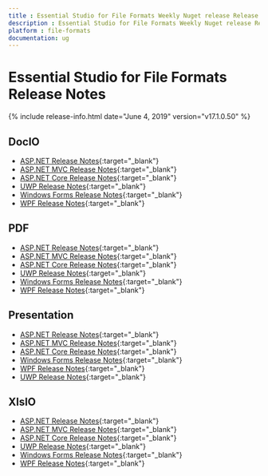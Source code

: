 ```yaml
---
title : Essential Studio for File Formats Weekly Nuget release Release Notes  
description : Essential Studio for File Formats Weekly Nuget release Release Notes  
platform : file-formats
documentation: ug
---
```


# Essential Studio for File Formats  Release Notes  

{% include release-info.html date="June 4, 2019" version="v17.1.0.50" %} 

## DocIO

* [ASP.NET Release Notes](/aspnet/release-notes/v17.1.0.50#docio){:target="_blank"}
* [ASP.NET MVC Release Notes](/aspnetmvc/release-notes/v17.1.0.50#docio){:target="_blank"}
* [ASP.NET Core Release Notes](/aspnet-core/release-notes/v17.1.0.50#docio){:target="_blank"}
* [UWP Release Notes](/uwp/release-notes/v17.1.0.50#docio){:target="_blank"}
* [Windows Forms Release Notes](/windowsforms/release-notes/v17.1.0.50#docio){:target="_blank"}
* [WPF Release Notes](/wpf/release-notes/v17.1.0.50#docio){:target="_blank"}


## PDF

* [ASP.NET Release Notes](/aspnet/release-notes/v17.1.0.50#pdf){:target="_blank"}
* [ASP.NET MVC Release Notes](/aspnetmvc/release-notes/v17.1.0.50#pdf){:target="_blank"}
* [ASP.NET Core Release Notes](/aspnet-core/release-notes/v17.1.0.50#pdf){:target="_blank"}
* [UWP Release Notes](/uwp/release-notes/v17.1.0.50#pdf){:target="_blank"}
* [Windows Forms Release Notes](/windowsforms/release-notes/v17.1.0.50#pdf){:target="_blank"}
* [WPF Release Notes](/wpf/release-notes/v17.1.0.50#pdf){:target="_blank"}


## Presentation

* [ASP.NET Release Notes](/aspnet/release-notes/v17.1.0.50#presentation){:target="_blank"}
* [ASP.NET MVC Release Notes](/aspnetmvc/release-notes/v17.1.0.50#presentation){:target="_blank"}
* [ASP.NET Core Release Notes](/aspnet-core/release-notes/v17.1.0.50#presentation){:target="_blank"}
* [Windows Forms Release Notes](/windowsforms/release-notes/v17.1.0.50#presentation){:target="_blank"}
* [WPF Release Notes](/wpf/release-notes/v17.1.0.50#presentation){:target="_blank"}
* [UWP Release Notes](/uwp/release-notes/v17.1.0.50#presentation){:target="_blank"}


## XlsIO

* [ASP.NET Release Notes](/aspnet/release-notes/v17.1.0.50#xlsio){:target="_blank"}
* [ASP.NET MVC Release Notes](/aspnetmvc/release-notes/v17.1.0.50#xlsio){:target="_blank"}
* [ASP.NET Core Release Notes](/aspnet-core/release-notes/v17.1.0.50#xlsio){:target="_blank"}
* [UWP Release Notes](/uwp/release-notes/v17.1.0.50#xlsio){:target="_blank"}
* [Windows Forms Release Notes](/windowsforms/release-notes/v17.1.0.50#xlsio){:target="_blank"}
* [WPF Release Notes](/wpf/release-notes/v17.1.0.50#xlsio){:target="_blank"}